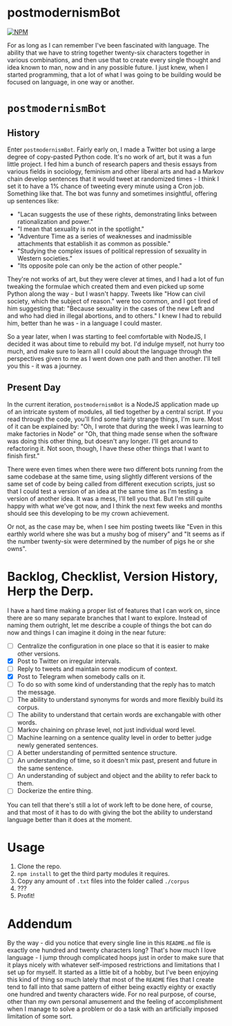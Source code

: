 # postmodernismBot

[![NPM](https://nodei.co/npm/postmodernismBot.png)](https://nodei.co/npm/postmodernismBot/)

For as long as I can remember I've been fascinated with language. The ability that we have to string together twenty-six
characters together in various combinations, and then use that to create every single thought and idea known to man, now
and in any possible future. I just knew, when I started programming, that a lot of what I was going to be building would
be focused on language, in one way or another.

# `postmodernismBot`

## History

Enter `postmodernismBot`. Fairly early on, I made a Twitter bot using a large degree of copy-pasted Python code. It's no
work of art, but it was a fun little project. I fed him a bunch of research papers and thesis essays from various fields
in sociology, feminism and other liberal arts and had a Markov chain develop sentences that it would tweet at randomized
times - I think I set it to have a 1% chance of tweeting every minute using a Cron job. Something like that. The bot was
funny and sometimes insightful, offering up sentences like:

- "Lacan suggests the use of these rights, demonstrating links between rationalization and power."
- "I mean that sexuality is not in the spotlight."
- "Adventure Time as a series of weaknesses and inadmissible attachments that establish it as common as possible."
- "Studying the complex issues of political repression of sexuality in Western societies."
- "Its opposite pole can only be the action of other people."

They're not works of art, but they were clever at times, and I had a lot of fun tweaking the formulae which created them
and even picked up some Python along the way - but I wasn't happy. Tweets like "How can civil society, which the subject
of reason." were too common, and I got tired of him suggesting that: "Because sexuality in the cases of the new Left and
and who had died in illegal abortions, and to others." I knew I had to rebuild him, better than he was - in a language I
could master.

So a year later, when I was starting to feel comfortable with NodeJS, I decided it was about time to rebuild my bot. I'd
indulge myself, not hurry too much, and make sure to learn all I could about the language through the perspectives given
to me as I went down one path and then another. I'll tell you this - it was a journey.

## Present Day

In the current iteration, `postmodernismBot` is a NodeJS application made up of an intricate system of modules, all tied
together by a central script. If you read through the code, you'll find some fairly strange things, I'm sure. Most of it
can be explained by: "Oh, I wrote that during the week I was learning to make factories in Node" or "Oh, that thing made
sense when the software was doing this other thing, but doesn't any longer. I'll get around to refactoring it. Not soon,
though, I have these other things that I want to finish first."

There were even times when there were two different bots running from the same codebase at the same time, using slightly
different versions of the same set of code by being called from different execution scripts, just so that I could test a
version of an idea at the same time as I'm testing a version of another idea. It was a mess, I'll tell you that. But I'm
still quite happy with what we've got now, and I think the next few weeks and months should see this developing to be my
crown achievement.

Or not, as the case may be, when I see him posting tweets like "Even in this earthly world where she was but a mushy bog
of misery" and "It seems as if the number twenty-six were determined by the number of pigs he or she owns".

# Backlog, Checklist, Version History, Herp the Derp.

I have a hard time making a proper list of features that I can work on, since there are so many separate branches that I
want to explore. Instead of naming them outright, let me describe a couple of things the bot can do now and things I can
imagine it doing in the near future:

- [ ] Centralize the configuration in one place so that it is easier to make other versions.
- [x] Post to Twitter on irregular intervals.
- [ ] Reply to tweets and maintain some modicum of context.
- [x] Post to Telegram when somebody calls on it.
- [ ] To do so with some kind of understanding that the reply has to match the message.
- [ ] The ability to understand synonyms for words and more flexibly build its corpus.
- [ ] The ability to understand that certain words are exchangable with other words.
- [ ] Markov chaining on phrase level, not just individual word level.
- [ ] Machine learning on a sentence quality level in order to better judge newly generated sentences.
- [ ] A better understanding of permitted sentence structure.
- [ ] An understanding of time, so it doesn't mix past, present and future in the same sentence.
- [ ] An understanding of subject and object and the ability to refer back to them.
- [ ] Dockerize the entire thing.

You can tell that there's still a lot of work left to be done here, of course, and that most of it has to do with giving
the bot the ability to understand language better than it does at the moment.

# Usage

1. Clone the repo.
2. `npm install` to get the third party modules it requires.
3. Copy any amount of `.txt` files into the folder called `./corpus`
4. ???
5. Profit!

# Addendum

By the way - did you notice that every single line in this `README.md` file is exactly one hundred and twenty characters
long? That's how much I love language - I jump through complicated hoops just in order to make sure that it plays nicely
with whatever self-imposed restrictions and limitations that I set up for myself. It started as a little bit of a hobby,
but I've been enjoying this kind of thing so much lately that most of the `README` files that I create tend to fall into
that same pattern of either being exactly eighty or exactly one hundred and twenty characters wide. For no real purpose,
of course, other than my own personal amusement and the feeling of accomplishment when I manage to solve a problem or do
a task with an artificially imposed limitation of some sort.
